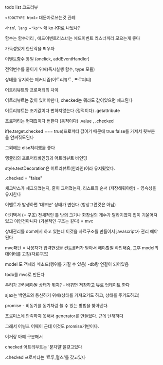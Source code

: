 todo list 코드리뷰

```<!DOCTYPE html>``` 대문자로쓰는것 관례

```<html lang ="ko">``` 왜 ko-KR로 나눴나?

함수는 함수끼리 , 에드이벤트리스너는 에드이벤트 리스너끼리 모으는게 좋다

가독성있게 한단락을 띄우자

이벤트함수 통일 (onclick, addEventHandler)

전역변수를 줄이기 위해(즉시실행 함수, type 모듈)

상태를 유지하는 메커니즘(어트리뷰트, 프로퍼티)

어트리뷰트와 프로퍼티의 차이

어트리뷰트는 값이 있어야한다, checked는 뭐라도 값이있으면 체크된다

 

어트리뷰트는 초기값이다 변하지않는다 (정적이다) .getattribute

프로퍼티는 현재값이다 변한다 (동적이다) .value , .checked

if(e.target.checked === true)프로퍼티 값이기 때문에 true false를 가져서 뒷부분을 안써줘도된다

그외에는 else처리했음 좋다

앵귤러의 프로퍼티바인딩과 어트리뷰트 바인딩

style.textDecoration은 어트리뷰트(인라인)이라 유지됬었다.

.checked = "false"

체크박스가 체크되었는지, 줄이 그어졌는지, 리스트의 순서 (저장해둬야함) = 영속성을 유지한다

이벤트가 발생하면 '대부분' 상태가 변한다 (항상그런것은 아님)

아키텍쳐 (= 구조) 전체적인 틀 방의 크기나 화장실의 개수가 달라지겠지 집이 기울어져있고 이런건아니다 (기본적인 구조는 같다) = mvc

상태관리를 dom에서 하고 있는데 이것을 자료구조를 만들어서 javascript가 관리 해야된다

mvc패턴 = 사용자가 입력한것을 컨트롤러가 받아서 해야할일 확인해줌, 그후 model의 데이터를 고침(자료구조)

model 도 객체라 메소드(행위를 가질 수 있음) -db랑 연결이 되어있음

todo를 mvc로 만든다

우리가 관리해야될 상태가 뭐지? - 바뀌면 저장하고 뷰로 업데이트 한다

ajax는 백엔드와 통신하기 위해(상태를 가져오기도 하고, 상태를 주기도하고)

promise - 비동기를 동기처럼 쓸 수 있는 방법을 찾아낸다.

프로미스에 만족하지 못해서 generator를 만들었다. 근데 난해하다

그래서 어씽크 어웨이 근데 이것도 promise기반이다.

이거랑 아예 구분해서

checked 어트리부트는 '문자열'을갖고있다

.checked 프로퍼티는 '트루,펄스'를 갖고있다


